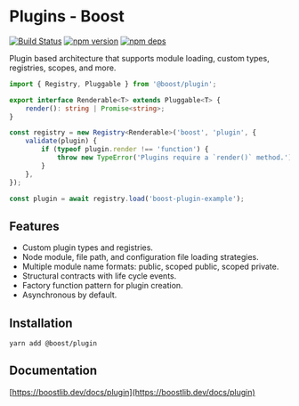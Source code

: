 # Plugins - Boost

[![Build Status](https://github.com/milesj/boost/workflows/Build/badge.svg)](https://github.com/milesj/boost/actions?query=branch%3Amaster)
[![npm version](https://badge.fury.io/js/%40boost%2Fplugin.svg)](https://www.npmjs.com/package/@boost/plugin)
[![npm deps](https://david-dm.org/milesj/boost.svg?path=packages/plugin)](https://www.npmjs.com/package/@boost/plugin)

Plugin based architecture that supports module loading, custom types, registries, scopes, and more.

```ts
import { Registry, Pluggable } from '@boost/plugin';

export interface Renderable<T> extends Pluggable<T> {
	render(): string | Promise<string>;
}

const registry = new Registry<Renderable>('boost', 'plugin', {
	validate(plugin) {
		if (typeof plugin.render !== 'function') {
			throw new TypeError('Plugins require a `render()` method.');
		}
	},
});

const plugin = await registry.load('boost-plugin-example');
```

## Features

- Custom plugin types and registries.
- Node module, file path, and configuration file loading strategies.
- Multiple module name formats: public, scoped public, scoped private.
- Structural contracts with life cycle events.
- Factory function pattern for plugin creation.
- Asynchronous by default.

## Installation

```
yarn add @boost/plugin
```

## Documentation

[https://boostlib.dev/docs/plugin](https://boostlib.dev/docs/plugin)
